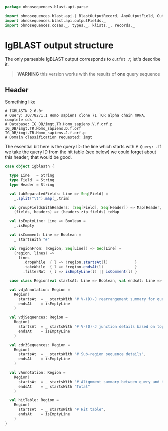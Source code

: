 
```scala
package ohnosequences.blast.api.parse

import ohnosequences.blast.api.{ BlastOutputRecord, AnyOutputField, OutputField }
import ohnosequences.blast.api.outputFields._
import ohnosequences.cosas._, types._, klists._, records._
```


# IgBLAST output structure

The only parseable IgBLAST output corresponds to `outfmt 7`; let's describe it.

> **WARNING** this version works with the results of **one** query sequence

## Header

Something like

```
# IGBLASTN 2.6.0+
# Query: JQ778271.1 Homo sapiens clone 71 TCR alpha chain mRNA, complete cds
# Database: IG_DB/imgt.TR.Homo_sapiens.V.f.orf.p IG_DB/imgt.TR.Homo_sapiens.D.f.orf IG_DB/imgt.TR.Homo_sapiens.J.f.orf.p
# Domain classification requested: imgt
```

The essential bit here is the query ID: the line which starts with `# Query: `. If we take the query ID from the hit table (see below) we could forget about this header; that would be good.


```scala
case object igblastn {

  type Line   = String
  type Field  = String
  type Header = String

  val tabSeparatedFields: Line => Seq[Field] =
    _.split("\t").map(_.trim)

  val groupFieldsWithHeaders: (Seq[Field], Seq[Header]) => Map[Header, Field] =
    (fields, headers) => (headers zip fields) toMap

  val isEmptyLine: Line => Boolean =
    _.isEmpty

  val isComment: Line => Boolean =
    _ startsWith "#"

  val regionFrom: (Region, Seq[Line]) => Seq[Line] =
    (region, lines) =>
      lines
        .dropWhile  { l => !region.startsAt(l)            }
        .takeWhile  { l => !region.endsAt(l)              }
        .filterNot  { l => isEmptyLine(l) || isComment(l) }

  case class Region(val startsAt: Line => Boolean, val endsAt: Line => Boolean)

  val vdjAnnotation: Region =
    Region(
      startsAt  = _ startsWith "# V-(D)-J rearrangement summary for query sequence",
      endsAt    = isEmptyLine
    )

  val vdjSequences: Region =
    Region(
      startsAt  = _ startsWith "# V-(D)-J junction details based on top germline gene matches",
      endsAt    = isEmptyLine
    )

  val cdr3Sequences: Region =
    Region(
      startsAt  = _ startsWith "# Sub-region sequence details",
      endsAt    = isEmptyLine
    )

  val vAnnotation: Region =
    Region(
      startsAt  = _ startsWith "# Alignment summary between query and top germline V gene hit",
      endsAt    = _ startsWith "Total"
    )

  val hitTable: Region =
    Region(
      startsAt  = _ startsWith "# Hit table",
      endsAt    = isEmptyLine
    )
}

```




[test/scala/CommandGeneration.scala]: ../../../../test/scala/CommandGeneration.scala.md
[test/scala/OutputParsing.scala]: ../../../../test/scala/OutputParsing.scala.md
[test/scala/OutputFieldsSpecification.scala]: ../../../../test/scala/OutputFieldsSpecification.scala.md
[test/scala/igblastn.scala]: ../../../../test/scala/igblastn.scala.md
[main/scala/api/outputFields.scala]: ../outputFields.scala.md
[main/scala/api/options.scala]: ../options.scala.md
[main/scala/api/package.scala]: ../package.scala.md
[main/scala/api/expressions.scala]: ../expressions.scala.md
[main/scala/api/parse/igblastn.scala]: igblastn.scala.md
[main/scala/api/commands/blastn.scala]: ../commands/blastn.scala.md
[main/scala/api/commands/blastp.scala]: ../commands/blastp.scala.md
[main/scala/api/commands/tblastx.scala]: ../commands/tblastx.scala.md
[main/scala/api/commands/tblastn.scala]: ../commands/tblastn.scala.md
[main/scala/api/commands/blastx.scala]: ../commands/blastx.scala.md
[main/scala/api/commands/makeblastdb.scala]: ../commands/makeblastdb.scala.md
[main/scala/api/commands/igblastn.scala]: ../commands/igblastn.scala.md